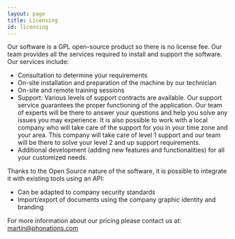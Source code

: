 ```yaml
---
layout: page
title: Licensing
id: licensing
---
```


Our software is a GPL open-source product so there is no license fee. Our team provides all the services required to install and support the software. Our services include:

- Consultation to determine your requirements
- On-site installation and preparation of the machine by our technician
- On-site and remote training sessions
- Support: Various levels of support contracts are available. Our support service guarantees the proper functioning of the application. Our team of experts will be there to answer your questions and help you solve any issues you may experience. It is also possible to work with a local company who will take care of the support for you in your time zone and your area. This company will take care of level 1 support and our team will be there to solve your level 2 and up support requirements.
- Additional development (adding new features and functionalities) for all your customized needs.

Thanks to the Open Source nature of the software, it is possible to integrate it with existing tools using an API:

- Can be adapted to company security standards
- Import/export of documents using the company graphic identity and branding

For more information about our pricing please contact us at: [martin@phonations.com](mailto:martin@phonations.com)
